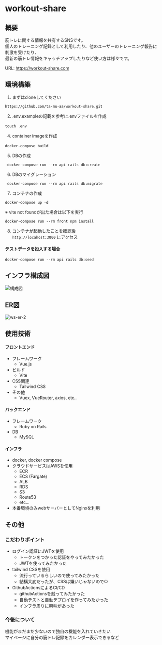 # workout-share
## 概要
筋トレに関する情報を共有するSNSです。  
個人のトレーニング記録として利用したり、他のユーザーのトレーニング報告に刺激を受けたり、  
最新の筋トレ情報をキャッチアップしたりなど使い方は様々です。

URL: https://workout-share.com

## 環境構築
1. まずはcloneしてください  
``` 
https://github.com/ta-mu-aa/workout-share.git 
```
2. .env.exampleの記載を参考に.envファイルを作成  
``` 
touch .env　
```
4. container imageを作成
``` 
docker-compose build　
```
5. DBの作成
``` 
 docker-compose run --rm api rails db:create 
```
6. DBのマイグレーション
``` 
 docker-compose run --rm api rails db:migrate 
```
7. コンテナの作成
 ``` 
 docker-compose up -d 
```
  ※ vite not foundが出た場合は以下を実行
 ``` 
 docker-compose run --rm front npm install
```

8. コンテナが起動したことを確認後  
`http://locahost:3000` にアクセス

#### テストデータを投入する場合
 ``` 
 docker-compose run --rm api rails db:seed
```

## インフラ構成図
![構成図](https://github.com/ta-mu-aa/workout-share/assets/76101803/c809c0f3-86ed-4da3-b966-7e4d3677f265)

## ER図
![ws-er-2](https://github.com/ta-mu-aa/workout-share/assets/76101803/60c508e8-8660-4ee2-9f6d-8d343870ccd3)

## 使用技術
#### フロントエンド
- フレームワーク
  - Vue.js 
- ビルド
  - Vite
- CSS関連
  - Tailwind CSS
- その他
  - Vuex, VueRouter, axios, etc..
#### バックエンド
- フレームワーク
  - Ruby on Rails
- DB
  - MySQL
#### インフラ
- docker, docker compose
- クラウドサービスはAWSを使用
  - ECR
  - ECS (Fargate)
  - ALB
  - RDS
  - S3
  - Route53
  - etc...
- 本番環境のみwebサーバーとしてNginxを利用

## その他
### こだわりポイント
- ログイン認証にJWTを使用
  - トークンをつかった認証をやってみたかった  
  - JWTを使ってみたかった
- tailwind CSSを使用
  - 流行っているらしいので使ってみたかった
  - 結構大変だったが、CSSは嫌いじゃないので○
- GithubActionsによるCI/CD
  - githubActionsを触ってみたかった
  - 自動テストと自動デプロイを作ってみたかった
  - インフラ周りに興味があった

### 今後について
機能がまだまだ少ないので独自の機能を入れていきたい  
マイページに自分の筋トレ記録をカレンダー表示できるなど
